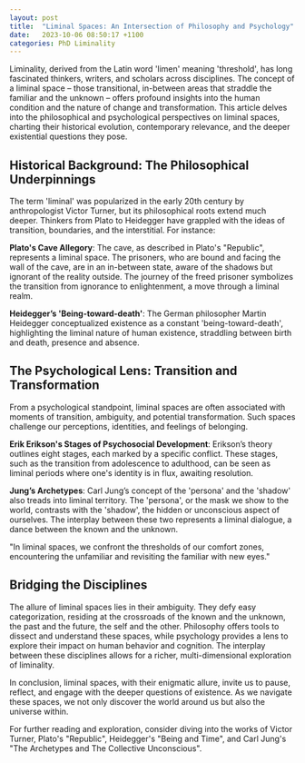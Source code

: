 ```yaml
---
layout: post
title:  "Liminal Spaces: An Intersection of Philosophy and Psychology"
date:   2023-10-06 08:50:17 +1100
categories: PhD Liminality
---
```

Liminality, derived from the Latin word 'limen' meaning 'threshold', has long fascinated thinkers, writers, and scholars across disciplines. The concept of a liminal space – those transitional, in-between areas that straddle the familiar and the unknown – offers profound insights into the human condition and the nature of change and transformation. This article delves into the philosophical and psychological perspectives on liminal spaces, charting their historical evolution, contemporary relevance, and the deeper existential questions they pose.


## Historical Background: The Philosophical Underpinnings

The term 'liminal' was popularized in the early 20th century by anthropologist Victor Turner, but its philosophical roots extend much deeper. Thinkers from Plato to Heidegger have grappled with the ideas of transition, boundaries, and the interstitial. For instance:

**Plato's Cave Allegory**: The cave, as described in Plato's "Republic", represents a liminal space. The prisoners, who are bound and facing the wall of the cave, are in an in-between state, aware of the shadows but ignorant of the reality outside. The journey of the freed prisoner symbolizes the transition from ignorance to enlightenment, a move through a liminal realm.

**Heidegger’s 'Being-toward-death'**: The German philosopher Martin Heidegger conceptualized existence as a constant 'being-toward-death', highlighting the liminal nature of human existence, straddling between birth and death, presence and absence.

## The Psychological Lens: Transition and Transformation

From a psychological standpoint, liminal spaces are often associated with moments of transition, ambiguity, and potential transformation. Such spaces challenge our perceptions, identities, and feelings of belonging.

**Erik Erikson's Stages of Psychosocial Development**: Erikson’s theory outlines eight stages, each marked by a specific conflict. These stages, such as the transition from adolescence to adulthood, can be seen as liminal periods where one's identity is in flux, awaiting resolution.

**Jung’s Archetypes**: Carl Jung’s concept of the 'persona' and the 'shadow' also treads into liminal territory. The 'persona', or the mask we show to the world, contrasts with the 'shadow', the hidden or unconscious aspect of ourselves. The interplay between these two represents a liminal dialogue, a dance between the known and the unknown.

"In liminal spaces, we confront the thresholds of our comfort zones, encountering the unfamiliar and revisiting the familiar with new eyes."

## Bridging the Disciplines

The allure of liminal spaces lies in their ambiguity. They defy easy categorization, residing at the crossroads of the known and the unknown, the past and the future, the self and the other. Philosophy offers tools to dissect and understand these spaces, while psychology provides a lens to explore their impact on human behavior and cognition. The interplay between these disciplines allows for a richer, multi-dimensional exploration of liminality.

In conclusion, liminal spaces, with their enigmatic allure, invite us to pause, reflect, and engage with the deeper questions of existence. As we navigate these spaces, we not only discover the world around us but also the universe within.

For further reading and exploration, consider diving into the works of Victor Turner, Plato's "Republic", Heidegger's "Being and Time", and Carl Jung's "The Archetypes and The Collective Unconscious".
